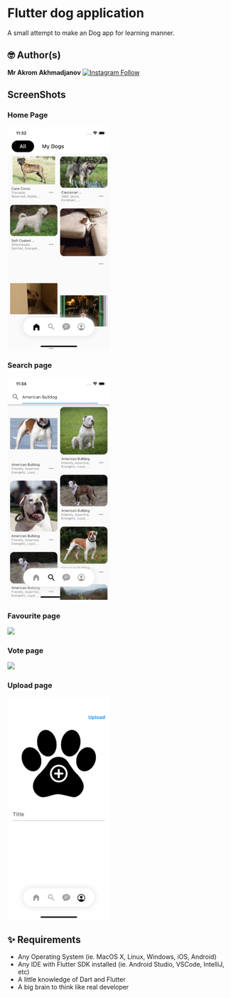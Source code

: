 # Flutter dog application
A small attempt to make an Dog app for learning manner.

## 🤓 Author(s)
**Mr Akrom Akhmadjanov** [![Instagram Follow](<img src="https://sssinstagram.com/images/download-online.png" height="100em" /> )](https://instagram.com/akhmadjanov_a_)


## ScreenShots
### Home Page
<img src="screens/homepage.png" height="500em" />

### Search page
<img src="screens/search.png" height="500em" /> &nbsp;&nbsp;&nbsp;&nbsp; 

### Favourite page
<img src="screens/favourite.png" height="500em" />&nbsp;&nbsp;&nbsp;&nbsp; 

### Vote page
<img src="screens/vote.png" height="500em" />&nbsp;&nbsp;&nbsp;&nbsp; 

### Upload page
<img src="screens/upload.png" height="500em" />&nbsp;&nbsp;&nbsp;&nbsp; 

## ✨ Requirements
* Any Operating System (ie. MacOS X, Linux, Windows, iOS, Android)
* Any IDE with Flutter SDK installed (ie.  Android Studio, VSCode, IntelliJ, etc)
* A little knowledge of Dart and Flutter
* A big brain to think like real developer

